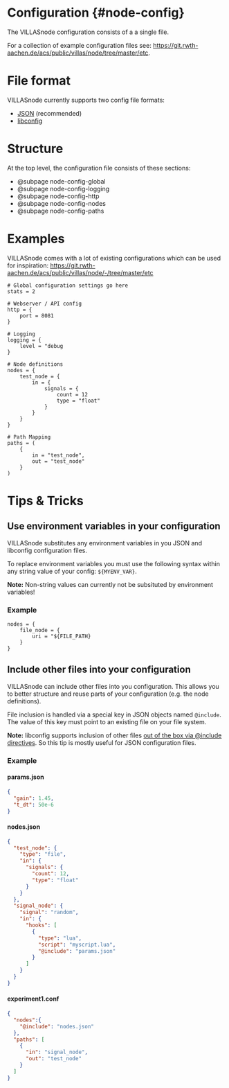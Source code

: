 # Configuration {#node-config}

The VILLASnode configuration consists of a a single file.

For a collection of example configuration files see: <https://git.rwth-aachen.de/acs/public/villas/node/tree/master/etc>.

# File format

VILLASnode currently supports two config file formats:

- [JSON](https://www.json.org/) (recommended)
- [libconfig](http://hyperrealm.github.io/libconfig/libconfig_manual.html#Configuration-Files)

# Structure

At the top level, the configuration file consists of these sections:

- @subpage node-config-global
- @subpage node-config-logging
- @subpage node-config-http
- @subpage node-config-nodes
- @subpage node-config-paths

# Examples

VILLASnode comes with a lot of existing configurations which can be used for inspiration:
https://git.rwth-aachen.de/acs/public/villas/node/-/tree/master/etc


```
# Global configuration settings go here
stats = 2

# Webserver / API config
http = {
	port = 8081
}

# Logging
logging = {
	level = "debug
}

# Node definitions
nodes = {
	test_node = {
		in = {
			signals = {
				count = 12
				type = "float"
			}
		}
	}
}

# Path Mapping
paths = (
	{
		in = "test_node",
		out = "test_node"
	}
)
```

# Tips & Tricks

## Use environment variables in your configuration

VILLASnode substitutes any environment variables in you JSON and libconfig configuration files.

To replace environment variables you must use the following syntax within any string value of your config: `${MYENV_VAR}`.

**Note:** Non-string values can currently not be subsituted by environment variables!

### Example

```
nodes = {
	file_node = {
		uri = "${FILE_PATH}
	}
}
```

## Include other files into your configuration

VILLASnode can include other files into you configuration.
This allows you to better structure and reuse parts of your configuration (e.g. the node definitions).

File inclusion is handled via a special key in JSON objects named `@include`.
The value of this key must point to an existing file on your file system.

**Note:** libconfig supports inclusion of other files [out of the box via @include directives](http://hyperrealm.github.io/libconfig/libconfig_manual.html#Include-Directives). So this tip is mostly useful for JSON configuration files.

### Example

#### params.json

```json
{
  "gain": 1.45,
  "t_dt": 50e-6
}
```

#### nodes.json

```json
{
  "test_node": {
    "type": "file",
    "in": {
      "signals": {
        "count": 12,
        "type": "float"
      }
    }
  },
  "signal_node": {
    "signal": "random",
    "in": {
      "hooks": [
        {
          "type": "lua",
          "script": "myscript.lua",
          "@include": "params.json"
        }
      ]
    }
  }
}
```

#### experiment1.conf

```json
{
  "nodes":{
    "@include": "nodes.json"
  },
  "paths": [
    {
      "in": "signal_node",
      "out": "test_node"
	}
  ]
}
```
